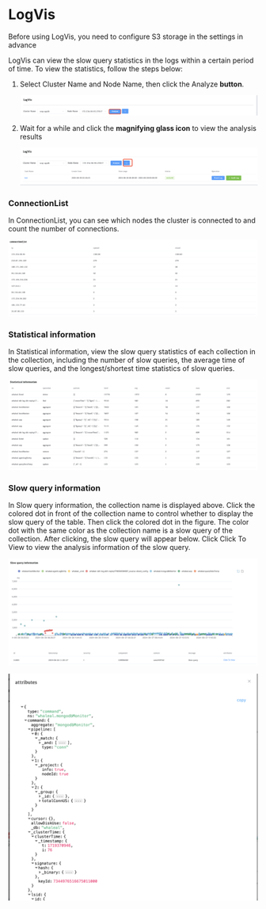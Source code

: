 # LogVis

Before using LogVis, you need to configure S3 storage in the settings in advance



LogVis can view the slow query statistics in the logs within a certain period of time. To view the statistics, follow the steps below:

1. Select Cluster Name and Node Name, then click the Analyze **button**.

     ![Start Diagnose Session](../../images/whaleal-platform/10-diagnose/start-logvis.png)

2. Wait for a while and click the **magnifying glass icon** to view the analysis results

     ![Start Diagnose Session](../../images/whaleal-platform/10-diagnose/result.png)

### ConnectionList

In ConnectionList, you can see which nodes the cluster is connected to and count the number of connections.

![Start Diagnose Session](../../images/whaleal-platform/10-diagnose/connection-list.png)

### Statistical information

In Statistical information, view the slow query statistics of each collection in the collection, including the number of slow queries, the average time of slow queries, and the longest/shortest time statistics of slow queries.

![Start Diagnose Session](../../images/whaleal-platform/10-diagnose/slow.png)



### Slow query information

In Slow query information, the collection name is displayed above. Click the colored dot in front of the collection name to control whether to display the slow query of the table. Then click the colored dot in the figure. The color dot with the same color as the collection name is a slow query of the collection. After clicking, the slow query will appear below. Click Click To View to view the analysis information of the slow query.



![Start Diagnose Session](../../images/whaleal-platform/10-diagnose/slowp.png)



![Start Diagnose Session](../../images/whaleal-platform/10-diagnose/slow-log-info.png)
